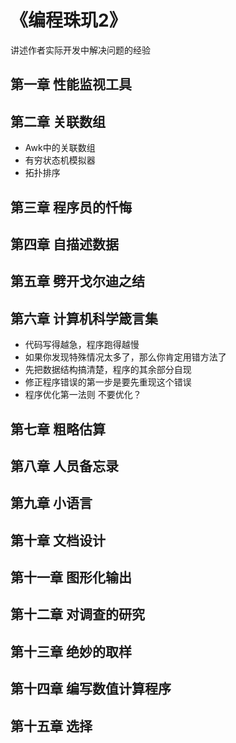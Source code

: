 # 《编程珠玑2》
讲述作者实际开发中解决问题的经验

## 第一章 性能监视工具

## 第二章 关联数组
- Awk中的关联数组
- 有穷状态机模拟器
- 拓扑排序

## 第三章 程序员的忏悔

## 第四章 自描述数据

## 第五章 劈开戈尔迪之结

## 第六章 计算机科学箴言集
- 代码写得越急，程序跑得越慢
- 如果你发现特殊情况太多了，那么你肯定用错方法了
- 先把数据结构搞清楚，程序的其余部分自现
- 修正程序错误的第一步是要先重现这个错误
- 程序优化第一法则 不要优化？


## 第七章 粗略估算

## 第八章 人员备忘录

## 第九章 小语言

## 第十章 文档设计

## 第十一章 图形化输出

## 第十二章 对调查的研究

## 第十三章 绝妙的取样

## 第十四章 编写数值计算程序

## 第十五章 选择